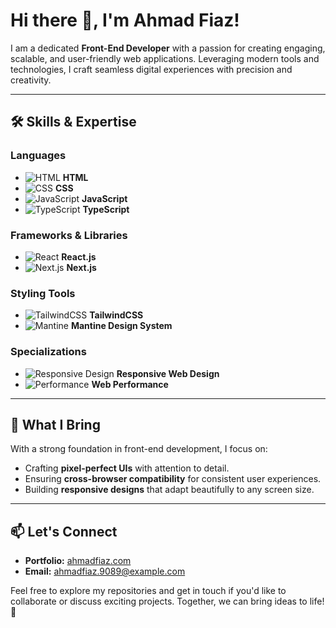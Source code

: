 # Hi there 👋, I'm Ahmad Fiaz!

I am a dedicated **Front-End Developer** with a passion for creating engaging, scalable, and user-friendly web applications. Leveraging modern tools and technologies, I craft seamless digital experiences with precision and creativity.

---

## 🛠️ Skills & Expertise

### **Languages**
- ![HTML](https://img.shields.io/badge/-HTML-E34F26?style=flat-square&logo=html5&logoColor=white) **HTML**
- ![CSS](https://img.shields.io/badge/-CSS-1572B6?style=flat-square&logo=css3&logoColor=white) **CSS**
- ![JavaScript](https://img.shields.io/badge/-JavaScript-F7DF1E?style=flat-square&logo=javascript&logoColor=black) **JavaScript**
- ![TypeScript](https://img.shields.io/badge/-TypeScript-3178C6?style=flat-square&logo=typescript&logoColor=white) **TypeScript**

### **Frameworks & Libraries**
- ![React](https://img.shields.io/badge/-React-61DAFB?style=flat-square&logo=react&logoColor=black) **React.js**
- ![Next.js](https://img.shields.io/badge/-Next.js-000000?style=flat-square&logo=next.js&logoColor=white) **Next.js**

### **Styling Tools**
- ![TailwindCSS](https://img.shields.io/badge/-TailwindCSS-38B2AC?style=flat-square&logo=tailwind-css&logoColor=white) **TailwindCSS**
- ![Mantine](https://img.shields.io/badge/-Mantine-339AF0?style=flat-square&logo=mantine&logoColor=white) **Mantine Design System**

### **Specializations**
- ![Responsive Design](https://img.shields.io/badge/-Responsive%20Design-00C853?style=flat-square&logo=responsive&logoColor=white) **Responsive Web Design**
- ![Performance](https://img.shields.io/badge/-Performance%20Optimization-FF6F00?style=flat-square&logo=optimization&logoColor=white) **Web Performance**

---

## 🚀 What I Bring
With a strong foundation in front-end development, I focus on:
- Crafting **pixel-perfect UIs** with attention to detail.
- Ensuring **cross-browser compatibility** for consistent user experiences.
- Building **responsive designs** that adapt beautifully to any screen size.

---

## 📫 Let's Connect
- **Portfolio:** [ahmadfiaz.com](#)
- **Email:** [ahmadfiaz.9089@example.com](mailto:ahmadfiaz.9089@example.com)

Feel free to explore my repositories and get in touch if you'd like to collaborate or discuss exciting projects. Together, we can bring ideas to life! 🌟
